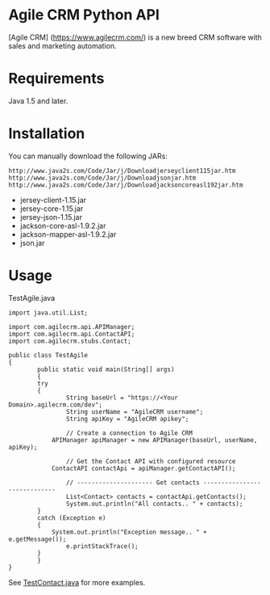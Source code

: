 Agile CRM Python API 
=================

[Agile CRM] (https://www.agilecrm.com/) is a new breed CRM software with sales and marketing automation.

Requirements
============
Java 1.5 and later.


Installation
============
You can manually download the following JARs:

	http://www.java2s.com/Code/Jar/j/Downloadjerseyclient115jar.htm
	http://www.java2s.com/Code/Jar/j/Downloadjsonjar.htm
	http://www.java2s.com/Code/Jar/j/Downloadjacksoncoreasl192jar.htm

* jersey-client-1.15.jar
* jersey-core-1.15.jar
* jersey-json-1.15.jar
* jackson-core-asl-1.9.2.jar
* jackson-mapper-asl-1.9.2.jar
* json.jar

Usage
=====

TestAgile.java

	import java.util.List;

	import com.agilecrm.api.APIManager;
	import com.agilecrm.api.ContactAPI;
	import com.agilecrm.stubs.Contact;

	public class TestAgile
	{
    		public static void main(String[] args)
    		{
  			try
  			{
	    			String baseUrl = "https://<Your Domain>.agilecrm.com/dev";
	    			String userName = "AgileCRM username";
	    			String apiKey = "AgileCRM apikey";

	    			// Create a connection to Agile CRM
	   			APIManager apiManager = new APIManager(baseUrl, userName, apiKey);

	    			// Get the Contact API with configured resource
	   			ContactAPI contactApi = apiManager.getContactAPI();

		    		// --------------------- Get contacts -----------------------------
	    			List<Contact> contacts = contactApi.getContacts();
	    			System.out.println("All contacts.. " + contacts);
			}
			catch (Exception e)
			{
	   			System.out.println("Exception message.. " + e.getMessage());
	    			e.printStackTrace();
			}
    		}
	}

See [TestContact.java](https://github.com/agilecrm/java-api/blob/master/src/com/test/TestContact.java) for more examples.
